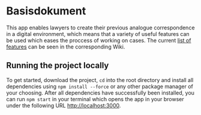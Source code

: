 # Basisdokument

This app enables lawyers to create their previous analogue correspondence in a digital environment, which means that a variety of useful features can be used which eases the proccess of working on cases. The current [list of features](https://github.com/markusbink/basisdokument-implementierung/wiki/3.-Ausgangslage-&-User-Stories) can be seen in the corresponding Wiki.

## Running the project locally

To get started, download the project, `cd` into the root directory and install all dependencies using `npm install --force` or any other package manager of your choosing. After all dependencies have successfully been installed, you can run `npm start` in your terminal which opens the app in your browser under the following URL [http://localhost:3000](http://localhost:3000).
